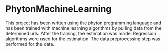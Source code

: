 # PhytonMachineLearning
 This project has been written using the phyton programming language and has been trained with machine learning algorithms by pulling data from the determined urls. After the training, the estimation was made. Regression algorithms were used for the estimation. The data preprocessing step was performed for the data.
